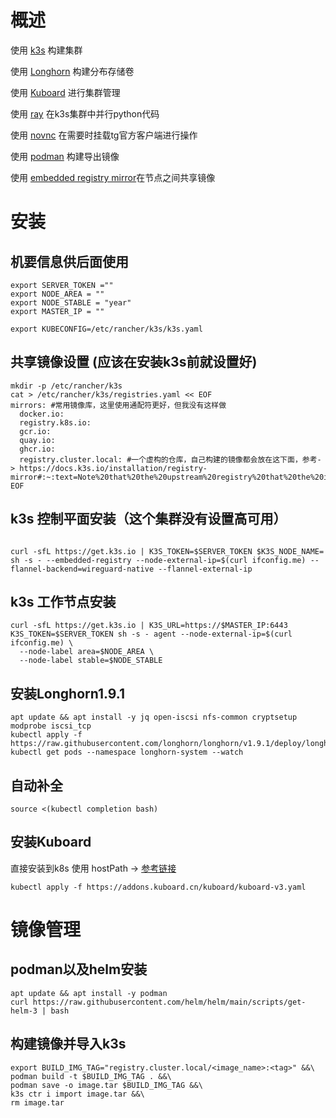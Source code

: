 # 概述

使用 [k3s](https://k3s.io) 构建集群

使用 [Longhorn](https://longhorn.io) 构建分布存储卷

使用 [Kuboard](https://kuboard.cn/) 进行集群管理

使用 [ray](https://docs.ray.io/en/latest/cluster/kubernetes/index.html) 在k3s集群中并行python代码

使用 [novnc](https://novnc.com/info.html) 在需要时挂载tg官方客户端进行操作

使用 [podman](https://podman.io/) 构建导出镜像

使用 [embedded registry mirror](https://docs.k3s.io/installation/registry-mirror)在节点之间共享镜像



# 安装



## 机要信息供后面使用
```shell
export SERVER_TOKEN =""
export NODE_AREA = ""
export NODE_STABLE = "year"
export MASTER_IP = ""

export KUBECONFIG=/etc/rancher/k3s/k3s.yaml

```


## 共享镜像设置 (应该在安装k3s前就设置好)

```shell
mkdir -p /etc/rancher/k3s
cat > /etc/rancher/k3s/registries.yaml << EOF
mirrors: #常用镜像库，这里使用通配符更好，但我没有这样做
  docker.io:
  registry.k8s.io:
  gcr.io:
  quay.io:
  ghcr.io:
  registry.cluster.local: #一个虚构的仓库，自己构建的镜像都会放在这下面，参考-> https://docs.k3s.io/installation/registry-mirror#:~:text=Note%20that%20the%20upstream%20registry%20that%20the%20images%20appear%20to%20come%20from%20does%20not%20actually%20have%20to%20exist%20or%20be%20reachable.
EOF
```


## k3s 控制平面安装（这个集群没有设置高可用）

```shell

curl -sfL https://get.k3s.io | K3S_TOKEN=$SERVER_TOKEN $K3S_NODE_NAME= sh -s - --embedded-registry --node-external-ip=$(curl ifconfig.me) --flannel-backend=wireguard-native --flannel-external-ip
```



## k3s 工作节点安装

```shell
curl -sfL https://get.k3s.io | K3S_URL=https://$MASTER_IP:6443 K3S_TOKEN=$SERVER_TOKEN sh -s - agent --node-external-ip=$(curl ifconfig.me) \
  --node-label area=$NODE_AREA \
  --node-label stable=$NODE_STABLE
```



## 安装Longhorn1.9.1

```shell
apt update && apt install -y jq open-iscsi nfs-common cryptsetup
modprobe iscsi_tcp
kubectl apply -f https://raw.githubusercontent.com/longhorn/longhorn/v1.9.1/deploy/longhorn.yaml
kubectl get pods --namespace longhorn-system --watch
```



## 自动补全

```shell
source <(kubectl completion bash)
```



## 安装Kuboard

直接安装到k8s 使用 hostPath -> [参考链接](#https://kuboard.cn/install/v3/install-in-k8s.html#%E6%96%B9%E6%B3%95%E4%B8%80-%E4%BD%BF%E7%94%A8-hostpath-%E6%8F%90%E4%BE%9B%E6%8C%81%E4%B9%85%E5%8C%96)

```shell
kubectl apply -f https://addons.kuboard.cn/kuboard/kuboard-v3.yaml
```



# 镜像管理



## podman以及helm安装

```shell
apt update && apt install -y podman
curl https://raw.githubusercontent.com/helm/helm/main/scripts/get-helm-3 | bash
```



## 构建镜像并导入k3s

```shell
export BUILD_IMG_TAG="registry.cluster.local/<image_name>:<tag>" &&\
podman build -t $BUILD_IMG_TAG . &&\
podman save -o image.tar $BUILD_IMG_TAG &&\
k3s ctr i import image.tar &&\
rm image.tar
```

